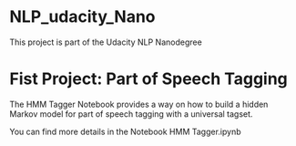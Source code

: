 # NLP_udacity_Nano
This project is part of the Udacity NLP Nanodegree

# Fist Project: Part of Speech Tagging 

The HMM Tagger Notebook provides a way on how to build a hidden Markov model for part of speech tagging with a universal tagset. 

You can find more details in the Notebook HMM Tagger.ipynb
